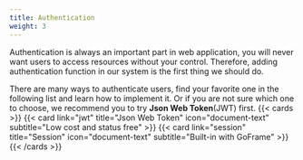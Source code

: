 ```yaml
---
title: Authentication
weight: 3
---
```


Authentication is always an important part in web application, you will never want users to access resources without your control. Therefore, adding authentication function in our system is the first thing we should do.

There are many ways to authenticate users, find your favorite one in the following list and learn how to implement it. Or if you are not sure which one to choose, we recommend you to try **Json Web Token**(JWT) first.
{{< cards >}}
  {{< card link="jwt" title="Json Web Token" icon="document-text" subtitle="Low cost and status free" >}}
  {{< card link="session" title="Session" icon="document-text" subtitle="Built-in with GoFrame" >}}
{{< /cards >}}

